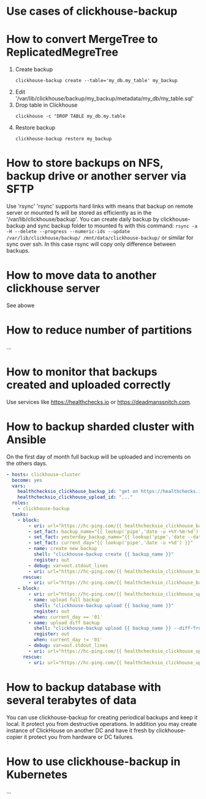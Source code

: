 # Use cases of clickhouse-backup

# How to convert MergeTree to ReplicatedMegreTree
1. Create backup
   ```
   clickhouse-backup create --table='my_db.my_table' my_backup
   ```
2. Edit '/var/lib/clickhouse/backup/my_backup/metadata/my_db/my_table.sql'
3. Drop table in Clickhouse
   ```
   clickhouse -c "DROP TABLE my_db.my.table
   ```
4. Restore backup
   ```
   clickhouse-backup restore my_backup
   ```

# How to store backups on NFS, backup drive or another server via SFTP
Use 'rsync'
'rsync' supports hard links with means that backup on remote server or mounted fs will be stored as efficiently as in the '/var/lib/clickhouse/backup'.
You can create daily backup by clickhouse-backup and sync backup folder to mounted fs with this command:
`rsync -a -H --delete --progress --numeric-ids --update /var/lib/clickhouse/backup/ /mnt/data/clickhouse-backup/` or similar for sync over ssh. In this case rsync will copy only difference between backups.

# How to move data to another clickhouse server
See abowe

# How to reduce number of partitions
...

# How to monitor that backups created and uploaded correctly
Use services like https://healthchecks.io or https://deadmanssnitch.com.

# How to backup sharded cluster with Ansible
On the first day of month full backup will be uploaded and increments on the others days.

```yaml
- hosts: clickhouse-cluster
  become: yes
  vars:
    healthchecksio_clickhouse_backup_id: "get on https://healthchecks.io"
    healthchecksio_clickhouse_upload_id: "..."
  roles:
    - clickhouse-backup
  tasks:
    - block:
        - uri: url="https://hc-ping.com/{{ healthchecksio_clickhouse_backup_id }}/start"
        - set_fact: backup_name="{{ lookup('pipe','date -u +%Y-%m-%d') }}-{{ clickhouse_shard }}"
        - set_fact: yesterday_backup_name="{{ lookup('pipe','date --date=yesterday -u +%Y-%m-%d') }}-{{ clickhouse_shard }}"
        - set_fact: current_day="{{ lookup('pipe','date -u +%d') }}"
        - name: create new backup
          shell: "clickhouse-backup create {{ backup_name }}"
          register: out
        - debug: var=out.stdout_lines
        - uri: url="https://hc-ping.com/{{ healthchecksio_clickhouse_backup_id }}"
      rescue:
        - uri: url="https://hc-ping.com/{{ healthchecksio_clickhouse_backup_id }}/fail"
    - block:
        - uri: url="https://hc-ping.com/{{ healthchecksio_clickhouse_upload_id }}/start"
        - name: upload full backup
          shell: "clickhouse-backup upload {{ backup_name }}"
          register: out
          when: current_day == '01'
        - name: upload diff backup
          shell: "clickhouse-backup upload {{ backup_name }} --diff-from {{ yesterday_backup_name }}"
          register: out
          when: current_day != '01'
        - debug: var=out.stdout_lines
        - uri: url="https://hc-ping.com/{{ healthchecksio_clickhouse_upload_id }}"
      rescue:
        - uri: url="https://hc-ping.com/{{ healthchecksio_clickhouse_upload_id }}/fail"
```

# How to backup database with several terabytes of data
You can use clickhouse-backup for creating periodical backups and keep it local. It protect you from destructive operations.
In addition you may create instance of ClickHouse on another DC and have it fresh by clickhouse-copier it protect you from hardware or DC failures.

# How to use clickhouse-backup in Kubernetes
...
